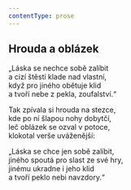 ```yaml
---
contentType: prose
---
```


## Hrouda a oblázek

„Láska se nechce sobě zalíbit  
a cizí štěstí klade nad vlastní,  
když pro jiného obětuje klid  
a tvoří nebe z pekla, zoufalství.“

Tak zpívala si hrouda na stezce,  
kde po ní šlapou nohy dobytčí,  
leč oblázek se ozval v potoce,  
klokotal verše uváženější:

„Láska se chce jen sobě zalíbit,  
jiného spoutá pro slast ze své hry,  
jinému ukradne i jeho klid  
a tvoří peklo nebi navzdory.“
